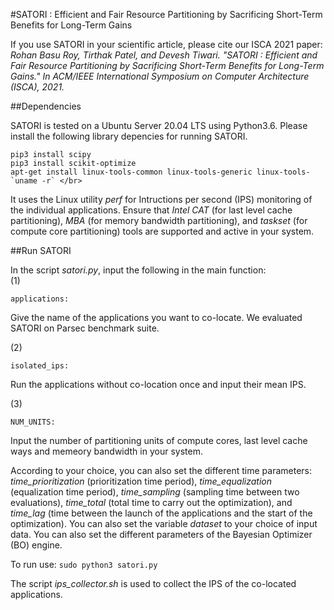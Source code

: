 #SATORI : Efficient and Fair Resource Partitioning by Sacrificing Short-Term Benefits for Long-Term Gains

If you use SATORI in your scientific article, please cite our ISCA 2021 paper: </br>
*Rohan Basu Roy, Tirthak Patel, and Devesh Tiwari. "SATORI : Efficient and Fair Resource Partitioning by Sacrificing Short-Term Benefits for Long-Term Gains." In ACM/IEEE International Symposium on Computer Architecture (ISCA), 2021.*

##Dependencies

SATORI is tested on a  Ubuntu Server 20.04 LTS using Python3.6. Please install the following library depencies for running SATORI. </br>

```
pip3 install scipy  
pip3 install scikit-optimize  
apt-get install linux-tools-common linux-tools-generic linux-tools-`uname -r` </br>

```
It uses the Linux utility *perf* for Intructions per second (IPS) monitoring of the individual applications. Ensure that *Intel CAT* (for last level cache partitioning), *MBA* (for memory bandwidth partitioning), and *taskset* (for compute core partitioning) tools are supported and active in your system.</br>


##Run SATORI

In the script *satori.py*, input the following in the main function:</br>
(1) 
```
applications:

```
Give the name of the applications you want to co-locate. We evaluated SATORI on Parsec benchmark suite. </br>

(2)
```
isolated_ips:

```
Run the applications without co-location once and input their mean IPS. </br>

(3)
```
NUM_UNITS:

```
Input the number of partitioning units of compute cores, last level cache ways and memeory bandwidth in your system. </br>

According to your choice, you can also set the different time parameters: *time_prioritization* (prioritization time period), *time_equalization* (equalization time period), *time_sampling* (sampling time between two evaluations), *time_total* (total time to carry out the optimization), and *time_lag* (time between the launch of the applications and the start of the optimization). You can also set the variable *dataset* to your choice of input data. You can also set the different parameters of the Bayesian Optimizer (BO) engine. </br>

To run use: ``` sudo python3 satori.py ``` </br>

The script *ips_collector.sh* is used to collect the IPS of the co-located applications.
 



